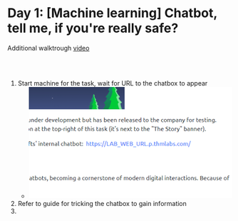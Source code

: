 # Day 1: [Machine learning] Chatbot, tell me, if you're really safe?
Additional walktrough [video](https://www.youtube.com/watch?v=_J54vqjicmg)

</br>
</br>

1. Start machine for the task, wait for URL to the chatbox to appear </br>
   * ![Chatbox URL](Pictures/1.png)
2. Refer to guide for tricking the chatbox to gain information
3. 
